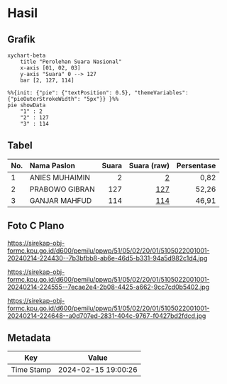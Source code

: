 # Hasil

## Grafik

```mermaid
xychart-beta
    title "Perolehan Suara Nasional"
    x-axis [01, 02, 03]
    y-axis "Suara" 0 --> 127
    bar [2, 127, 114]
```

```mermaid
%%{init: {"pie": {"textPosition": 0.5}, "themeVariables": {"pieOuterStrokeWidth": "5px"}} }%%
pie showData
    "1" : 2
    "2" : 127
    "3" : 114
```

## Tabel

| No. | Nama Paslon    | Suara | Suara (raw) | Persentase |
|:--- |:-------------- | -----:| -----------:| ----------:|
| 1   | ANIES MUHAIMIN | 2     | [2][p-1]    | 0,82       |
| 2   | PRABOWO GIBRAN | 127   | [127][p-2]  | 52,26      |
| 3   | GANJAR MAHFUD  | 114   | [114][p-3]  | 46,91      |


[p-1]: https://github.com/gigit-pemilu/pemilu-2024/blob/main/pilpres/hitung-suara/sub/51-bali/sub/05-klungkung/sub/02-banjarangkan/sub/2001-negari/sub/001-tps/sub/paslon-1.txt
[p-2]: https://github.com/gigit-pemilu/pemilu-2024/blob/main/pilpres/hitung-suara/sub/51-bali/sub/05-klungkung/sub/02-banjarangkan/sub/2001-negari/sub/001-tps/sub/paslon-2.txt
[p-3]: https://github.com/gigit-pemilu/pemilu-2024/blob/main/pilpres/hitung-suara/sub/51-bali/sub/05-klungkung/sub/02-banjarangkan/sub/2001-negari/sub/001-tps/sub/paslon-3.txt

## Foto C Plano

https://sirekap-obj-formc.kpu.go.id/d600/pemilu/ppwp/51/05/02/20/01/5105022001001-20240214-224430--7b3bfbb8-ab6e-46d5-b331-94a5d982c1d4.jpg

https://sirekap-obj-formc.kpu.go.id/d600/pemilu/ppwp/51/05/02/20/01/5105022001001-20240214-224555--7ecae2e4-2b08-4425-a662-9cc7cd0b5402.jpg

https://sirekap-obj-formc.kpu.go.id/d600/pemilu/ppwp/51/05/02/20/01/5105022001001-20240214-224648--a0d707ed-2831-404c-9767-f0427bd2fdcd.jpg


## Metadata

| Key        | Value               |
| ---------- | ------------------- |
| Time Stamp | 2024-02-15 19:00:26 |



